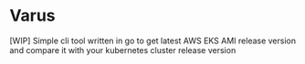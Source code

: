 # Varus
[WIP]
Simple cli tool written in go to get latest AWS EKS AMI release version and compare it with your kubernetes cluster release version 
